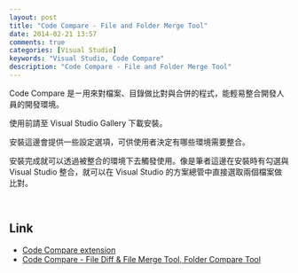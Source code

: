 ```yaml
---
layout: post
title: "Code Compare - File and Folder Merge Tool"
date: 2014-02-21 13:57
comments: true
categories: [Visual Studio]
keywords: "Visual Studio, Code Compare"
description: "Code Compare - File and Folder Merge Tool"
---
```


Code Compare 是ㄧ用來對檔案、目錄做比對與合併的程式，能輕易整合開發人員的開發環境。  

使用前請至 Visual Studio Gallery 下載安裝。  

安裝這邊會提供一些設定選項，可供使用者決定有哪些環境需要整合。  

安裝完成就可以透過被整合的環境下去觸發使用。像是筆者這邊在安裝時有勾選與 Visual Studio 整合，就可以在 Visual Studio 的方案總管中直接選取兩個檔案做比對。  

<br/>

Link
-----
* [Code Compare extension](http://visualstudiogallery.msdn.microsoft.com/dace3633-0b51-4629-85d4-c59cdce5bb3b)
* [Code Compare - File Diff & File Merge Tool, Folder Compare Tool](http://www.devart.com/codecompare/)
